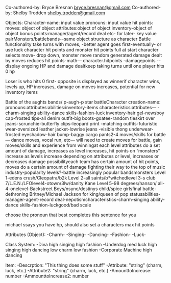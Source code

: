 Co-authored-by: Bryce Bresnan <bryce.bresnan@gmail.com> 
Co-authored-by: Shelby Trodden <shelby.trodden@gmail.com> 

Objects:
Character-name: input value
pronouns: input value
hit points:
moves: object of object
attributes:object of object
inventory-object of object
bonus points:manager/agent/record deal etc- for later- key value pairMonsters/battlebands--same object structure as character Battle functionality take turns with moves, -better agent goes first-eventually- or use luck
character hit points and monster hit points full at start
character selects move- drop down, monster move random generated
damage dealt by moves reduces hit points-math— character.hitpoints -damagepoints --display ongoing HP and damage dealtkeep taking turns until one player hits 0 hp

Loser is who hits 0 first- opposite is displayed as winnerif character wins, levels up, HP increases, damage on moves increases, potential for new inventory items



Battle of the aughts bands/ p-augh-p star battleCharacter creation-name: pronouns:attributes:abilities:inventory-items characteristics:attributes—
-charm-singing ability-dance skills-fashion-luck
inventory-hair gel-newsboy cap-frosted tips-all denim outfit-big boots-goatee-random tieskirt over jeans-scrunchie-butterfly clips-leopard print
-matching outfits-futuristic wear-oversized leather jacket-lowrise jeans
-visible thong underwear-frosted eyeshadow-hair bump-baggy cargo pants2-4 moves/skills for battle— dance moves, vocal run, etc— will need to create moves for battle, gain moves/skills and experience from winningat each level attributes do a set amount of damage, increases as level increases, hit points on “monsters” increase as levels increase
depending on attributes or level, increases or decreases damage possibilityeach team has certain amount of hit points, moves do a certain amount of damage
fighting their way to the top of music industry-popularity levels?-battle increasingly popular bandsmonsters
Level 1-edens crush/Cleopatra/b2k
Level 2-all saints/b*witchedlevel 3-s club 7/L.E.N./LFOlevel4-otown/3lw/danity Kane
Level 5-98 degrees/hanson/ all-4-onelevel-Backstreet Boys/nsync/destinys child/spice girlsfinal battle- dethroning Britney/Michael Jackson for king/queen of pop statusabilities-manager-agent-record deal-nepotismcharacteristics-charm-singing ability-dance skills-fashion-luckgood/bad scale

choose the pronoun that best completes this sentence for you

michael ssays you have hp, should also set a characters max hit points



Attributes (Object): 
-Charm-
-Singing-
-Dancing-
-Fashion-
-Luck-

Class System:
-Diva
high singing
high fashion
-Underdog
med luck
high singing
high dancing
low charm
low fashion
-Corporate Machine
high dancing


Item:
-Descrption: "This thing does some stuff"
-Attribute: "string" (charm, luck, etc.)
-Attribute2: "string" (charm, luck, etc.)
-AmounttoIncrease: number
-AmmounttoIncrease2: number


